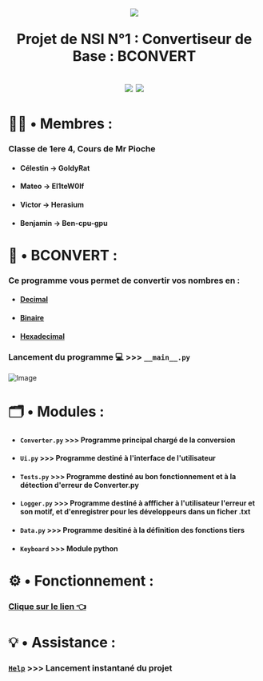 <h1 align="center">
<img src="https://i.ibb.co/zHdrSN5/image-removebg-preview.png">

  Projet de NSI N°1 : Convertiseur de Base : BCONVERT

  <img src="http://ForTheBadge.com/images/badges/built-with-swag.svg">
  <img src="https://forthebadge.com/images/badges/made-with-python.svg">
</h1>

# 👨‍💼 • Membres :
### Classe de 1ere 4, Cours de Mr Pioche
* #### Célestin → GoldyRat
* #### Mateo → El1teW0lf
* #### Victor → Herasium
* #### Benjamin → Ben-cpu-gpu


# 🧮 • BCONVERT :
### Ce programme vous permet de convertir vos nombres en :
* #### [Decimal](https://fr.wikipedia.org/wiki/Entier_naturel)
* #### [Binaire](https://fr.wikipedia.org/wiki/Binaire)
* #### [Hexadecimal](https://fr.wikipedia.org/wiki/Syst%C3%A8me_hexad%C3%A9cimal)
### Lancement du programme 💻 >>> ```__main__.py```
![Image](https://www.mediafire.com/file_premium/0pqfo96tqq1twgv/image.png/file)

# 🗂️ • Modules :

* #### ```Converter.py``` >>> Programme principal chargé de la conversion
* #### ```Ui.py``` >>> Programme destiné à l'interface de l'utilisateur
* #### ```Tests.py``` >>> Programme destiné au bon fonctionnement et à la détection d'erreur de Converter.py 
* #### ```Logger.py``` >>> Programme destiné à affficher à l'utilisateur l'erreur et son motif, et d'enregistrer pour les développeurs dans un ficher .txt 
* #### ```Data.py``` >>> Programme desitiné à la définition des fonctions tiers
* #### ```Keyboard``` >>> Module python

# ⚙️ • Fonctionnement :

### [Clique sur le lien 👈](https://github.com/El1teW0lf/2024_2025__p04_projet1_gp1/blob/main/fonctionnement.md)

# 💡 • Assistance :

### [```Help```](https://github.com/El1teW0lf/2024_2025__p04_projet1_gp1/blob/main/modules/Help.bat) >>> Lancement instantané du projet
